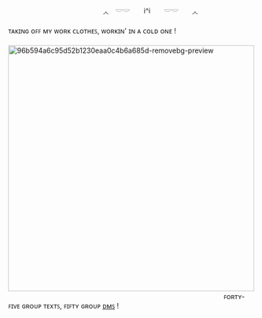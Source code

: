 ㅤㅤㅤㅤㅤㅤㅤㅤㅤㅤㅤㅤㅤㅤㅤ◞◟　𓎟𓎟　 i^i　　𓎟𓎟　　◞◟ㅤㅤㅤㅤㅤㅤㅤㅤㅤㅤㅤㅤㅤㅤㅤㅤㅤㅤㅤㅤㅤㅤㅤㅤㅤㅤㅤㅤㅤㅤㅤㅤㅤㅤㅤㅤㅤㅤㅤㅤㅤㅤㅤㅤㅤ
ᴛᴀᴋɪɴɢ ᴏꜰꜰ ᴍʏ ᴡᴏʀᴋ ᴄʟᴏᴛʜᴇꜱ, ᴡᴏʀᴋɪɴ' ɪɴ ᴀ ᴄᴏʟᴅ ᴏɴᴇ !
ㅤ ㅤㅤㅤㅤㅤㅤㅤㅤㅤㅤㅤㅤㅤㅤㅤㅤㅤㅤㅤㅤㅤㅤㅤㅤㅤㅤㅤㅤㅤㅤㅤ<img width="500" height="500" alt="96b594a6c95d52b1230eaa0c4b6a685d-removebg-preview" src="https://github.com/user-attachments/assets/6ef3433c-2a31-4a2a-a991-1b4d86ff52f0" />
ㅤㅤㅤㅤㅤㅤㅤㅤㅤㅤㅤㅤㅤㅤㅤㅤㅤㅤㅤㅤㅤㅤㅤㅤㅤㅤㅤㅤㅤㅤㅤㅤㅤㅤꜰᴏʀᴛʏ-ꜰɪᴠᴇ ɢʀᴏᴜᴘ ᴛᴇxᴛꜱ, ꜰɪꜰᴛʏ ɢʀᴏᴜᴘ [ᴅᴍꜱ](https://open.spotify.com/track/69LIySpilrFIeilJ6RrIAt?si=ed8dd0e6e9034876) !
